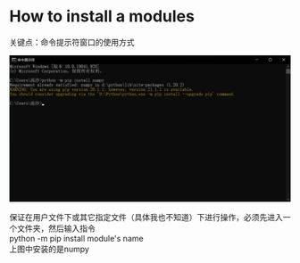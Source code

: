 # How to install a modules
  关键点：命令提示符窗口的使用方式
  
  
![image](https://github.com/adagio-summer-wind/learn-python/blob/notes/images/cmd%E7%AA%97%E5%8F%A3.jpg)

保证在用户文件下或其它指定文件（具体我也不知道）下进行操作，必须先进入一个文件夹，然后输入指令  
python -m pip install module's name  
上图中安装的是numpy
